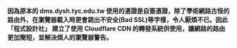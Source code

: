 #### 因為原本的 dms.dysh.tyc.edu.tw 使用的憑證是自簽憑證，除了學術網路古怪的路由外，在瀏覽器載入時更會跳出不安全(Bad SSL)等字樣，令人厭煩不已。因此 「程式設計社」 建立了使用 Cloudflare CDN 的轉發系統供使用，讓網路的路由更加簡短，並解決煩人的瀏覽器警告。

